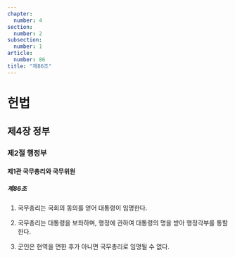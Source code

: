 ```yaml
---
chapter:
  number: 4
section:
  number: 2
subsection:
  number: 1
article:
  number: 86
title: "제86조"
---
```

# 헌법

## 제4장 정부

### 제2절 행정부

#### 제1관 국무총리와 국무위원

##### 제86조

1. 국무총리는 국회의 동의를 얻어 대통령이 임명한다.

2. 국무총리는 대통령을 보좌하며, 행정에 관하여 대통령의 명을 받아 행정각부를 통할한다.

3. 군인은 현역을 면한 후가 아니면 국무총리로 임명될 수 없다.
